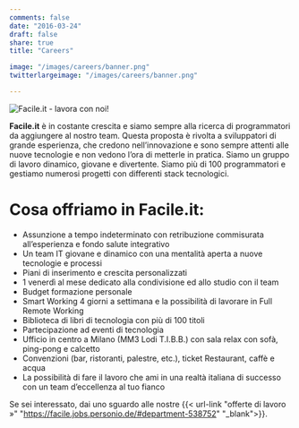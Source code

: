 ```yaml
---
comments: false
date: "2016-03-24"
draft: false
share: true
title: "Careers"

image: "/images/careers/banner.png"
twitterlargeimage: "/images/careers/banner.png"

---
```


![Facile.it - lavora con noi!](/images/careers/banner.png)

**Facile.it** è in costante crescita e siamo sempre alla ricerca di programmatori da aggiungere al nostro team.
Questa proposta è rivolta a sviluppatori di grande esperienza, che credono nell’innovazione e sono sempre attenti alle nuove tecnologie e non vedono l’ora di metterle in pratica. Siamo un gruppo di lavoro dinamico, giovane e divertente.
Siamo più di 100 programmatori e gestiamo numerosi progetti con differenti stack tecnologici.
 
# Cosa offriamo in Facile.it:

* Assunzione a tempo indeterminato con retribuzione commisurata all’esperienza e fondo salute integrativo
* Un team IT giovane e dinamico con una mentalità aperta a nuove tecnologie e processi
* Piani di inserimento e crescita personalizzati
* 1 venerdì al mese dedicato alla condivisione ed allo studio con il team
* Budget formazione personale
* Smart Working 4 giorni a settimana e la possibilità di lavorare in Full Remote Working
* Biblioteca di libri di tecnologia con più di 100 titoli   
* Partecipazione ad eventi di tecnologia
* Ufficio in centro a Milano (MM3 Lodi T.I.B.B.) con sala relax con sofà, ping-pong e calcetto
* Convenzioni (bar, ristoranti, palestre, etc.), ticket Restaurant, caffè e acqua
* La possibilità di fare il lavoro che ami in una realtà italiana di successo con un team d’eccellenza al tuo fianco

Se sei interessato, dai uno sguardo alle nostre {{< url-link "offerte di lavoro »" "https://facile.jobs.personio.de/#department-538752" "_blank">}}.
